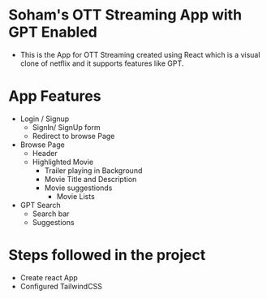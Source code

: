 
# Soham's OTT Streaming App with GPT Enabled

- This is the App for OTT Streaming created using React which is a visual clone of netflix and it supports features like GPT.

# App Features
- Login / Signup
    - SignIn/ SignUp form
    - Redirect to browse Page
- Browse Page
    - Header
    - Highlighted Movie
        - Trailer playing in Background
        - Movie Title and Description
        - Movie suggestionds
            - Movie Lists
- GPT Search
    - Search bar
    - Suggestions

 # Steps followed in the project
 - Create react App
 - Configured TailwindCSS